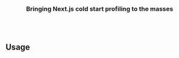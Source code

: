 <div align='center'>
    <br/>
    <br/>
    <br/>
    <h3>Bringing Next.js cold start profiling to the masses</h3>
    <br/>
    <br/>
</div>


## Usage

